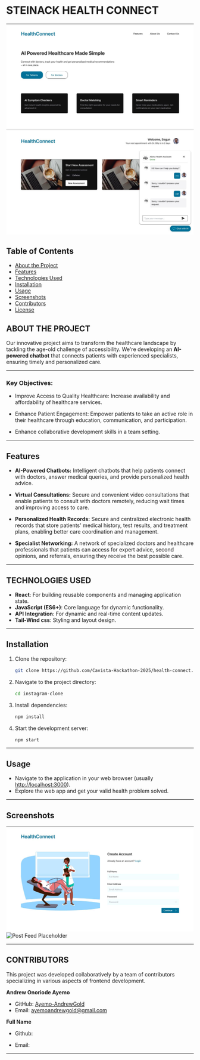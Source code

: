 
# STEINACK HEALTH CONNECT 

![Project Banner Placeholder](./src/assets/landing-page.jpg)
![Project Banner Placeholder](./src/assets/steinark-ai-conv.jpg)

## Table of Contents

- [About the Project](#about-the-project)
- [Features](#features)
- [Technologies Used](#technologies-used)
- [Installation](#installation)
- [Usage](#usage)
- [Screenshots](#screenshots)
- [Contributors](#contributors)
- [License](#license)


## ABOUT THE PROJECT

Our innovative project aims to transform the healthcare landscape by tackling the age-old challenge of accessibility. We're developing an **AI-powered chatbot** that connects patients with experienced specialists, ensuring timely and personalized care.

---

### Key Objectives:
- Improve Access to Quality Healthcare: Increase availability and affordability of healthcare services.

- Enhance Patient Engagement: Empower patients to take an active role in their healthcare through education, communication, and participation.

- Enhance collaborative development skills in a team setting.

---

## Features

- **AI-Powered Chatbots:** Intelligent chatbots that help patients connect with doctors, answer medical queries, and provide personalized health advice.

- **Virtual Consultations:** Secure and convenient video consultations that enable patients to consult with doctors remotely, reducing wait times and improving access to care.

- **Personalized Health Records:** Secure and centralized electronic health records that store patients' medical history, test results, and treatment plans, enabling better care coordination and management.

- **Specialist Networking:** A network of specialized doctors and healthcare professionals that patients can access for expert advice, second opinions, and referrals, ensuring they receive the best possible care.

---
## TECHNOLOGIES USED 

- **React**: For building reusable components and managing application state.
- **JavaScript (ES6+)**: Core language for dynamic functionality.
- **API Integration**: For dynamic and real-time content updates.
- **Tail-Wind css**: Styling and layout design.

---

## Installation

1. Clone the repository:

   ```bash
   git clone https://github.com/Cavista-Hackathon-2025/health-connect.git
   ```

2. Navigate to the project directory:

   ```bash
   cd instagram-clone
   ```

3. Install dependencies:

   ```bash
   npm install
   ```

4. Start the development server:

   ```bash
   npm start
   ```

---

## Usage

- Navigate to the application in your web browser (usually [http://localhost:3000](http://localhost:3000)).
- Explore the web app and get your valid health problem solved.

---

## Screenshots

![Post Feed Placeholder](./src/assets/signup.jpg) 
![Post Feed Placeholder](./src/assets/bank-app4.png) 


---

## CONTRIBUTORS

This project was developed collaboratively by a team of contributors specializing in various aspects of frontend development.



**Andrew Onoriode Ayemo**  
- GitHub: [Ayemo-AndrewGold](https://github.com/ayemo-andrewgold)  
- Email: ayemoandrewgold@gmail.com



**Full Name**  
- Github: [](https://github.com/) 

- Email: 





---


